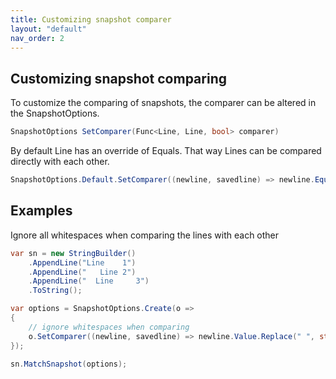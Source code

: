 ```yaml
---
title: Customizing snapshot comparer
layout: "default"
nav_order: 2
---
```

## Customizing snapshot comparing
To customize the comparing of snapshots, the comparer can be altered in the SnapshotOptions.

```csharp
SnapshotOptions SetComparer(Func<Line, Line, bool> comparer)
```
 By default Line has an override of Equals. That way Lines can be compared directly with each other.

```csharp
SnapshotOptions.Default.SetComparer((newline, savedline) => newline.Equals(savedline));
```


## Examples
Ignore all whitespaces when comparing the lines with each other

```csharp
var sn = new StringBuilder()
    .AppendLine("Line    1")
    .AppendLine("   Line 2")
    .AppendLine("  Line     3")
    .ToString();

var options = SnapshotOptions.Create(o =>
{
    // ignore whitespaces when comparing
    o.SetComparer((newline, savedline) => newline.Value.Replace(" ", string.Empty, StringComparison.OrdinalIgnoreCase).Equals(savedline.Value.Replace(" ", string.Empty, StringComparison.OrdinalIgnoreCase)));
});

sn.MatchSnapshot(options);
```
